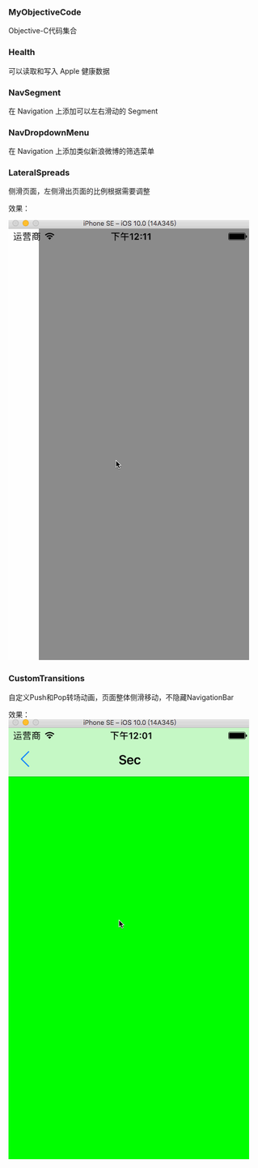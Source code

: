 ### MyObjectiveCode
Objective-C代码集合

###  Health

可以读取和写入 Apple 健康数据

### NavSegment

在 Navigation 上添加可以左右滑动的 Segment

### NavDropdownMenu

在 Navigation 上添加类似新浪微博的筛选菜单

###  LateralSpreads

侧滑页面，左侧滑出页面的比例根据需要调整

效果：

![](https://github.com/CalvinCheungCoder/MyObjectiveCode/blob/master/LateralSpreads/LateralSpreads.gif)

###  CustomTransitions

自定义Push和Pop转场动画，页面整体侧滑移动，不隐藏NavigationBar

效果：
![](https://github.com/CalvinCheungCoder/MyObjectiveCode/blob/master/CustomTransitions/CustomTransitions.gif)


